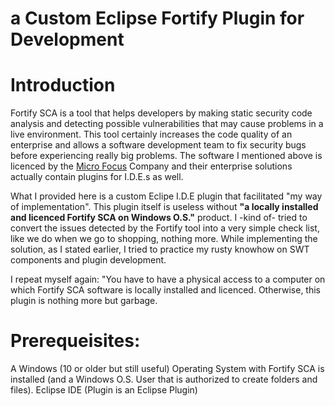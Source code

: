 # a Custom Eclipse Fortify Plugin for Development

# Introduction

Fortify SCA is a tool that helps developers by making static security code analysis and detecting possible vulnerabilities that may cause problems in a live environment. This tool certainly increases the code quality of an enterprise and allows a software development team to fix security bugs before experiencing really big problems. The software I mentioned above is licenced by the [Micro Focus](https://www.microfocus.com/) Company and their enterprise solutions actually contain plugins for I.D.E.s as well. 

What I provided here is a custom Eclipe I.D.E plugin that facilitated "my way of implementation". This plugin itself is useless without **"a locally installed and licenced Fortify SCA on Windows O.S."** product. I -kind of- tried to convert the issues detected by the Fortify tool into a very simple check list, like we do when we go to shopping, nothing more. While implementing the solution, as I stated earlier, I tried to practice my rusty knowhow on SWT components and plugin development.

I repeat myself again: "You have to have a physical access to a computer on which Fortify SCA software is locally installed and licenced. Otherwise, this plugin is nothing more but garbage.

# Prerequeisites:
 A Windows (10 or older but still useful) Operating System with Fortify SCA is installed (and a Windows O.S. User that is authorized to create folders and files).
 Eclipse IDE (Plugin is an Eclipse Plugin)
 
 
 
